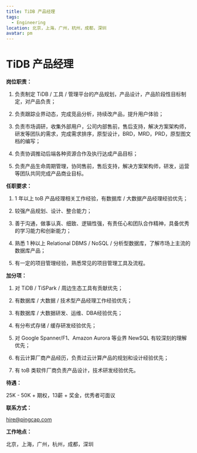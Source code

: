 ```yaml
---
title: TiDB 产品经理
tags:
  - Engineering
location: 北京，上海，广州，杭州，成都，深圳
avatar: pm
---
```


# TiDB 产品经理

**岗位职责：**

1. 负责制定 TiDB / 工具 / 管理平台的产品规划，产品设计，产品阶段性目标制定，对产品负责；

2. 负责跟踪业界动态，完成竞品分析，持续改产品，提升用户体验；

3. 负责市场调研，收集外部用户，公司内部售前，售后支持，解决方案架构师，研发等团队的需求，完成需求排序，原型设计，BRD，MRD，PRD，原型图文档的编写；

4. 负责协调推动后端各种资源合作及执行达成产品目标；

5. 负责产品生命周期管理，协同售前，售后支持，解决方案架构师，研发，运营等团队共同完成产品商业目标。



**任职要求：**

1. 1 年以上 toB 产品经理相关工作经验，有数据库 / 大数据产品经理经验优先；

2. 较强产品规划、设计、整合能力；

3. 善于沟通，做事认真、细致、逻辑性强，有责任心和团队合作精神，具备优秀的学习能力和创新能力；

4. 熟悉 1 种以上 Relational DBMS / NoSQL / 分析型数据库，了解市场上主流的数据库产品；

5. 有一定的项目管理经验，熟悉常见的项目管理工具及流程。

**加分项：**

1. 对 TiDB / TiSPark / 周边生态工具有贡献优先；

2. 有数据库 / 大数据 / 技术型产品经理工作经验优先；

3. 有数据库 / 大数据研发、运维、DBA经验优先；

4. 有分布式存储 / 缓存研发经验优先；

5. 对 Google Spanner/F1、Amazon Aurora 等业界 NewSQL 有较深刻的理解优先；

6. 有云计算厂商产品经历，负责过云计算产品的规划和设计经验优先；

7. 有 toB 类软件厂商负责产品设计，技术研发经验优先。

**待遇：**

25K - 50K + 期权，13薪 + 奖金，优秀者可面议

**联系方式：**

hire@pingcap.com

**工作地点：**

北京，上海，广州，杭州，成都，深圳